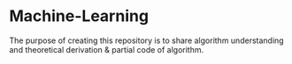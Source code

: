 # Machine-Learning
The purpose of creating this repository is to share algorithm understanding and theoretical derivation &amp; partial code of algorithm.

